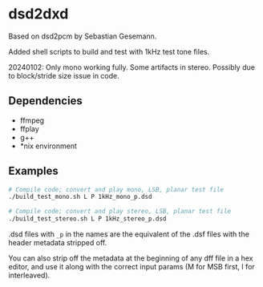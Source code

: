 # dsd2dxd

Based on dsd2pcm by Sebastian Gesemann.

Added shell scripts to build and test with 1kHz test tone files.

20240102: Only mono working fully. Some artifacts in stereo. Possibly due to block/stride size issue in code.

## Dependencies
- ffmpeg
- ffplay
- g++
- *nix environment

## Examples
```bash
# Compile code; convert and play mono, LSB, planar test file
./build_test_mono.sh L P 1kHz_mono_p.dsd

# Compile code; convert and play stereo, LSB, planar test file
./build_test_stereo.sh L P 1kHz_stereo_p.dsd
```

.dsd files with `_p` in the names are the equivalent of the .dsf files with the header metadata stripped off.

You can also strip off the metadata at the beginning of any dff file in a hex editor, and use it along with the correct input params (M for MSB first, I for interleaved).